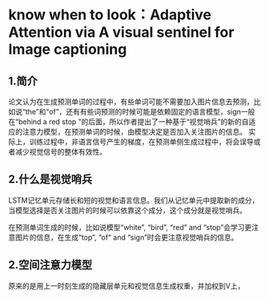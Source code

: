 # know when to look：Adaptive Attention via A visual sentinel for Image captioning
## 1.简介
论文认为在生成预测单词的过程中，有些单词可能不需要加入图片信息去预测，比如说“the”和“of”，还有有些词预测的时候可能是依赖固定的语言模型，sign一般在“behind a red stop ”的后面，所以作者提出了一种基于“视觉哨兵”的新的自适应的注意力模型，在预测单词的时候，由模型决定是否加入关注图片的信息。
实际上，训练过程中，非语言信号产生的梯度，在预测单侧生成过程中，将会误导或者减少视觉信号的整体有效性。

## 2.什么是视觉哨兵
LSTM记忆单元存储长和短的视觉和语言信息。我们从记忆单元中提取新的成分，当模型选择是否关注图片的时候可以依靠这个成分，这个成分就是视觉哨兵。

在预测单词生成的时候，比如说模型“white”, “bird”, “red” and “stop”会学习更注意图片的信息，在生成“top”, “of” and “sign”时会更注意视觉哨兵的信息。

## 2.空间注意力模型
原来的是用上一时刻生成的隐藏层单元和视觉信息生成权重，并加权到V上，
